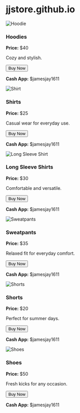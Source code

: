 # jjstore.github.io
  <div class="product">
    <img src="https://images.unsplash.com/photo-1520975693417-c1b21ff9a28a?auto=format&fit=crop&w=600&q=80" alt="Hoodie" />
    <h3>Hoodies</h3>
    <p><strong>Price:</strong> $40</p>
    <p>Cozy and stylish.</p>
    <button class="buy-btn" onclick="togglePopup(this)">Buy Now</button>
    <div class="buy-popup">
      <p><strong>Cash App:</strong> $jamesjay1611</p>
    </div>
  </div>

  <div class="product">
    <img src="https://images.unsplash.com/photo-1520975701442-7a51f3c32053?auto=format&fit=crop&w=600&q=80" alt="Shirt" />
    <h3>Shirts</h3>
    <p><strong>Price:</strong> $25</p>
    <p>Casual wear for everyday use.</p>
    <button class="buy-btn" onclick="togglePopup(this)">Buy Now</button>
    <div class="buy-popup">
      <p><strong>Cash App:</strong> $jamesjay1611</p>
    </div>
  </div>

  <div class="product">
    <img src="https://images.unsplash.com/photo-1577209645033-237b511f35a2?auto=format&fit=crop&w=600&q=80" alt="Long Sleeve Shirt" />
    <h3>Long Sleeve Shirts</h3>
    <p><strong>Price:</strong> $30</p>
    <p>Comfortable and versatile.</p>
    <button class="buy-btn" onclick="togglePopup(this)">Buy Now</button>
    <div class="buy-popup">
      <p><strong>Cash App:</strong> $jamesjay1611</p>
    </div>
  </div>

  <div class="product">
    <img src="https://images.unsplash.com/photo-1600185365670-b153d8ed35b6?auto=format&fit=crop&w=600&q=80" alt="Sweatpants" />
    <h3>Sweatpants</h3>
    <p><strong>Price:</strong> $35</p>
    <p>Relaxed fit for everyday comfort.</p>
    <button class="buy-btn" onclick="togglePopup(this)">Buy Now</button>
    <div class="buy-popup">
      <p><strong>Cash App:</strong> $jamesjay1611</p>
    </div>
  </div>

  <div class="product">
    <img src="https://images.unsplash.com/photo-1541099649105-f69ad21f3246?auto=format&fit=crop&w=600&q=80" alt="Shorts" />
    <h3>Shorts</h3>
    <p><strong>Price:</strong> $20</p>
    <p>Perfect for summer days.</p>
    <button class="buy-btn" onclick="togglePopup(this)">Buy Now</button>
    <div class="buy-popup">
      <p><strong>Cash App:</strong> $jamesjay1611</p>
    </div>
  </div>

  <div class="product">
    <img src="https://images.unsplash.com/photo-1526170375885-4d8ecf77b99f?auto=format&fit=crop&w=600&q=80" alt="Shoes" />
    <h3>Shoes</h3>
    <p><strong>Price:</strong> $50</p>
    <p>Fresh kicks for any occasion.</p>
    <button class="buy-btn" onclick="togglePopup(this)">Buy Now</button>
    <div class="buy-popup">
      <p><strong>Cash App:</strong> $jamesjay1611</p>
    </div>
  </div>
